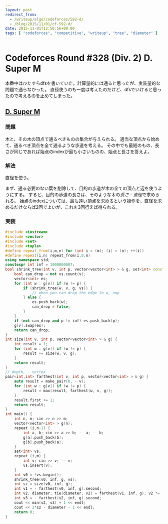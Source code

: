 ```yaml
---
layout: post
redirect_from:
  - /writeup/algo/codeforces/592-d/
  - /blog/2015/11/01/cf-592-d/
date: 2015-11-01T12:50:56+09:00
tags: [ "codeforces", "competitive", "writeup", "tree", "diameter" ]
---
```


# Codeforces Round #328 (Div. 2) D. Super M

本番中はひたすらdfsを書いていた。計算量的には通ると思ったが、実装量的な問題で通らなかった。
直径使うのも一度は考えたのだけど、dfsでいけると思ったので考えるのを止めてしまった。

<!-- more -->

## [D. Super M](http://codeforces.com/contest/592/problem/D)

### 問題

木と、その木の頂点で通るべきものの集合が与えられる。
適当な頂点から始めて、通るべき頂点を全て通るような歩道を考える。
その中でも最短のもの、長さが同じであれば始点のindexが最も小さいものの、始点と長さを答えよ。

### 解法

直径を使う。

まず、通る必要のない葉を削除して、目的の歩道が木の全ての頂点と辺を使うようにする。
すると、目的の歩道の長さは、そのような木の*長さ - 直径*で求められる。
始点のindexについては、最も遠い頂点を求めるという操作を、直径を求めるだけならば2回でよいが、これを3回行えば得られる。

### 実装

``` c++
#include <iostream>
#include <vector>
#include <set>
#include <tuple>
#define repeat_from(i,m,n) for (int i = (m); (i) < (n); ++(i))
#define repeat(i,n) repeat_from(i,0,n)
using namespace std;
constexpr int inf = 1000000007;
bool shrink_tree(int v, int p, vector<vector<int> > & g, set<int> const & vs) {
    bool can_drop = not vs.count(v);
    vector<int> es;
    for (int w : g[v]) if (w != p) {
        if (shrink_tree(w, v, g, vs)) {
            // when you can drop the edge to w, nop
        } else {
            es.push_back(w);
            can_drop = false;
        }
    }
    if (not can_drop and p != inf) es.push_back(p);
    g[v].swap(es);
    return can_drop;
}
int size(int v, int p, vector<vector<int> > & g) {
    int result = 1;
    for (int w : g[v]) if (w != p) {
        result += size(w, v, g);
    }
    return result;
}
// depth, - vertex
pair<int,int> farthest(int v, int p, vector<vector<int> > & g) {
    auto result = make_pair(0, - v);
    for (int w : g[v]) if (w != p) {
        result = max(result, farthest(w, v, g));
    }
    result.first += 1;
    return result;
}
int main() {
    int n, m; cin >> n >> m;
    vector<vector<int> > g(n);
    repeat (i,n-1) {
        int a, b; cin >> a >> b; -- a; -- b;
        g[a].push_back(b);
        g[b].push_back(a);
    }
    set<int> vs;
    repeat (i,m) {
        int v; cin >> v; -- v;
        vs.insert(v);
    }
    int v0 = *vs.begin();
    shrink_tree(v0, inf, g, vs);
    int sz = size(v0, inf, g);
    int v1 = - farthest(v0, inf, g).second;
    int v2, diameter; tie(diameter, v2) = farthest(v1, inf, g); v2 *= -1;
    int v3 = - farthest(v2, inf, g).second;
    cout << min(v2, v3) + 1 << endl;
    cout << 2*sz - diameter - 1 << endl;
    return 0;
}
```
